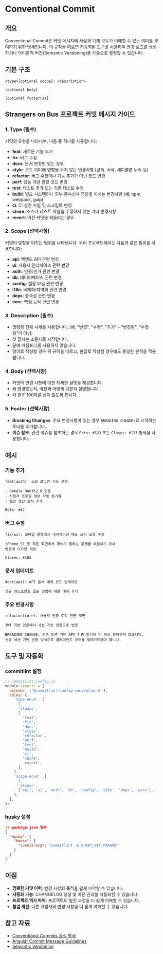 # Conventional Commit

## 개요

Conventional Commit은 커밋 메시지에 사람과 기계 모두가 이해할 수 있는 의미를 부여하기 위한 명세입니다. 이 규칙을 따르면 자동화된 도구를 사용하여 변경 로그를 생성하거나 의미론적 버전(Semantic Versioning)을 자동으로 결정할 수 있습니다.

## 기본 구조

```
<type>[optional scope]: <description>

[optional body]

[optional footer(s)]
```

## Strangers on Bus 프로젝트 커밋 메시지 가이드

### 1. Type (필수)

커밋의 유형을 나타내며, 다음 중 하나를 사용합니다:

- **feat**: 새로운 기능 추가
- **fix**: 버그 수정
- **docs**: 문서 변경만 있는 경우
- **style**: 코드 의미에 영향을 주지 않는 변경사항 (공백, 서식, 세미콜론 누락 등)
- **refactor**: 버그 수정이나 기능 추가가 아닌 코드 변경
- **perf**: 성능 개선 관련 코드 변경
- **test**: 테스트 추가 또는 기존 테스트 수정
- **build**: 빌드 시스템이나 외부 종속성에 영향을 미치는 변경사항 (예: npm, webpack, gulp)
- **ci**: CI 설정 파일 및 스크립트 변경
- **chore**: 소스나 테스트 파일을 수정하지 않는 기타 변경사항
- **revert**: 이전 커밋을 되돌리는 경우

### 2. Scope (선택사항)

커밋이 영향을 미치는 범위를 나타냅니다. 우리 프로젝트에서는 다음과 같은 범위를 사용합니다:

- **api**: 백엔드 API 관련 변경
- **ui**: 사용자 인터페이스 관련 변경
- **auth**: 인증/인가 관련 변경
- **db**: 데이터베이스 관련 변경
- **config**: 설정 파일 관련 변경
- **i18n**: 국제화/지역화 관련 변경
- **deps**: 종속성 관련 변경
- **core**: 핵심 로직 관련 변경

### 3. Description (필수)

- 명령형 현재 시제를 사용합니다. (예: "변경", "수정", "추가" - "변경됨", "수정됨"이 아님)
- 첫 글자는 소문자로 시작합니다.
- 끝에 마침표(.)를 사용하지 않습니다.
- 영어로 작성할 경우 위 규칙을 따르고, 한글로 작성할 경우에도 동일한 원칙을 적용합니다.

### 4. Body (선택사항)

- 커밋의 변경 사항에 대한 자세한 설명을 제공합니다.
- 왜 변경했는지, 이전과 어떻게 다른지 설명합니다.
- 각 줄은 100자를 넘지 않도록 합니다.

### 5. Footer (선택사항)

- **Breaking Changes**: 주요 변경사항이 있는 경우 `BREAKING CHANGE:`로 시작하는 푸터를 추가합니다.
- **이슈 참조**: 관련 이슈를 참조하는 경우 `Refs: #123` 또는 `Closes: #123` 형식을 사용합니다.

## 예시

### 기능 추가
```
feat(auth): 소셜 로그인 기능 구현

- Google OAuth2.0 연동
- 사용자 프로필 정보 자동 동기화
- 토큰 갱신 로직 추가

Refs: #42
```

### 버그 수정
```
fix(ui): 모바일 환경에서 네비게이션 메뉴 표시 오류 수정

iPhone SE 등 작은 화면에서 메뉴가 잘리는 문제를 해결하기 위해
반응형 디자인 적용

Closes: #103
```

### 문서 업데이트
```
docs(api): API 문서 예제 코드 업데이트

신규 엔드포인트 호출 방법에 대한 예제 추가
```

### 주요 변경사항
```
refactor(core): 사용자 인증 로직 전면 개편

JWT 기반 인증에서 세션 기반 인증으로 변경

BREAKING CHANGE: 기존 토큰 기반 API 인증 방식이 더 이상 동작하지 않습니다.
신규 세션 기반 인증 방식으로 클라이언트 코드를 업데이트해야 합니다.
```

## 도구 및 자동화

### commitlint 설정

```js
// commitlint.config.js
module.exports = {
  extends: ['@commitlint/config-conventional'],
  rules: {
    'type-enum': [
      2,
      'always',
      [
        'feat',
        'fix',
        'docs',
        'style',
        'refactor',
        'perf',
        'test',
        'build',
        'ci',
        'chore',
        'revert',
      ],
    ],
    'scope-enum': [
      2,
      'always',
      ['api', 'ui', 'auth', 'db', 'config', 'i18n', 'deps', 'core'],
    ],
  },
};
```

### husky 설정

```json
// package.json 일부
{
  "husky": {
    "hooks": {
      "commit-msg": "commitlint -E HUSKY_GIT_PARAMS"
    }
  }
}
```

## 이점

- **명확한 커밋 이력**: 변경 사항의 목적을 쉽게 파악할 수 있습니다.
- **자동화 가능**: CHANGELOG 생성 및 버전 관리를 자동화할 수 있습니다.
- **프로젝트 역사 파악**: 프로젝트의 발전 과정을 더 쉽게 이해할 수 있습니다.
- **협업 개선**: 다른 개발자의 변경 사항을 더 쉽게 이해할 수 있습니다.

## 참고 자료

- [Conventional Commits 공식 명세](https://www.conventionalcommits.org/en/v1.0.0/)
- [Angular Commit Message Guidelines](https://github.com/angular/angular/blob/master/CONTRIBUTING.md#commit)
- [Semantic Versioning](https://semver.org/)